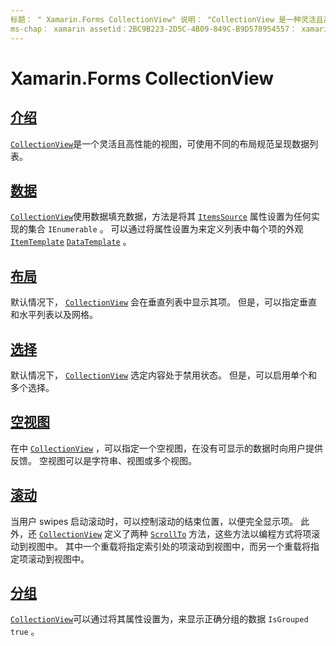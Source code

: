 ```yaml
---
标题： " Xamarin.Forms CollectionView" 说明： "CollectionView 是一种灵活且高性能的视图，可使用不同的布局规范呈现数据列表。"
ms-chap： xamarin assetid：2BC9B223-2D5C-4B09-849C-B9D578954557： xamarin 窗体作者： davidbritch： dabritch ms. 日期：07/24/2019 非 loc： [ Xamarin.Forms ， Xamarin.Essentials ]
---
```


# <a name="xamarinforms-collectionview"></a>Xamarin.Forms CollectionView

## <a name="introduction"></a>[介绍](introduction.md)

[`CollectionView`](xref:Xamarin.Forms.CollectionView)是一个灵活且高性能的视图，可使用不同的布局规范呈现数据列表。

## <a name="data"></a>[数据](populate-data.md)

[`CollectionView`](xref:Xamarin.Forms.CollectionView)使用数据填充数据，方法是将其 [`ItemsSource`](xref:Xamarin.Forms.ItemsView.ItemsSource) 属性设置为任何实现的集合 `IEnumerable` 。 可以通过将属性设置为来定义列表中每个项的外观 [`ItemTemplate`](xref:Xamarin.Forms.ItemsView.ItemTemplate) [`DataTemplate`](xref:Xamarin.Forms.DataTemplate) 。

## <a name="layout"></a>[布局](layout.md)

默认情况下， [`CollectionView`](xref:Xamarin.Forms.CollectionView) 会在垂直列表中显示其项。 但是，可以指定垂直和水平列表以及网格。

## <a name="selection"></a>[选择](selection.md)

默认情况下， [`CollectionView`](xref:Xamarin.Forms.CollectionView) 选定内容处于禁用状态。 但是，可以启用单个和多个选择。

## <a name="empty-views"></a>[空视图](emptyview.md)

在中 [`CollectionView`](xref:Xamarin.Forms.CollectionView) ，可以指定一个空视图，在没有可显示的数据时向用户提供反馈。 空视图可以是字符串、视图或多个视图。

## <a name="scrolling"></a>[滚动](scrolling.md)

当用户 swipes 启动滚动时，可以控制滚动的结束位置，以便完全显示项。 此外，还 [`CollectionView`](xref:Xamarin.Forms.CollectionView) 定义了两种 [`ScrollTo`](xref:Xamarin.Forms.ItemsView.ScrollTo*) 方法，这些方法以编程方式将项滚动到视图中。 其中一个重载将指定索引处的项滚动到视图中，而另一个重载将指定项滚动到视图中。

## <a name="grouping"></a>[分组](grouping.md)

[`CollectionView`](xref:Xamarin.Forms.CollectionView)可以通过将其属性设置为，来显示正确分组的数据 `IsGrouped` `true` 。
